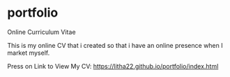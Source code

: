 # portfolio
Online Curriculum Vitae

This is my online CV that i created so that i have an online presence when I market myself.

Press on Link to View My CV: https://litha22.github.io/portfolio/index.html
